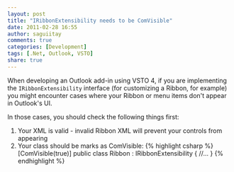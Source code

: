 ```yaml
---
layout: post
title: "IRibbonExtensibility needs to be ComVisible"
date: 2011-02-28 16:55
author: saguiitay
comments: true
categories: [Development]
tags: [.Net, Outlook, VSTO]
share: true
---
```

When developing an Outlook add-in using VSTO 4, if you are implementing the `IRibbonExtensibility` interface (for customizing a Ribbon, 
for example) you might encounter cases where your Ribbon or menu items don't appear in Outlook's UI.

In those cases, you should check the following things first:
1. Your XML is valid - invalid Ribbon XML will prevent your controls from appearing
2. Your class should be marks as ComVisible:
   {% highlight csharp %}
   [ComVisible(true)]
   public class Ribbon : IRibbonExtensibility
   {
       //...
   }
   {% endhighlight %}



